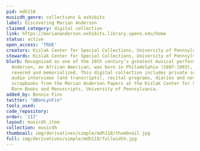 ```yaml
---
pid: mdh118
musicdh_genre: collections & exhibits
label: Discovering Marian Anderson
claimed_category: digital collection
link: https://mariananderson.exhibits.library.upenn.edu/home
status: active
open_access: 'TRUE'
creators: Kislak Center for Special Collections, University of Pennsylvania
stewards: Kislak Center for Special Collections, University of Pennsylvania
blurb: Recognized as one of the 20th century’s greatest musical performers, Marian
  Anderson, an African American, was born in Philadelphia (1897-1993), where she is
  revered and memorialized. This digital collection includes private sound recordings,
  audio interviews (and transcripts), recital programs, diaries and notebooks, and
  scrapbooks from the Marian Anderson Papers at the Kislak Center for Special Collections,
  Rare Books and Manuscripts, University of Pennsylvania.
added_by: Bonnie Finn
twitter: "@BonLynFin"
tools_used:
code_repository:
order: '117'
layout: musicdh_item
collection: musicdh
thumbnail: img/derivatives/simple/mdh118/thumbnail.jpg
full: img/derivatives/simple/mdh118/fullwidth.jpg
---
```

